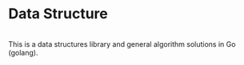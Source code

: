 # Data Structure


<br />
This is a data structures library and general algorithm solutions in Go (golang).
